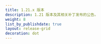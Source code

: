 ```yaml
---
title: 1.21.x 版本
description: 1.21 版本及其相关补丁发布的公告。
weight: 8
list_by_publishdate: true
layout: release-grid
decoration: dot
---
```

